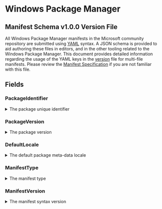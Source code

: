 [JSON schema]:              https://github.com/microsoft/winget-cli/blob/master/schemas/JSON/manifests/v1.0.0/manifest.version.1.0.0.json
[YAML]:                     https://yaml.org/spec
[semantic version]:         https://semver.org
[Manifest Specification]:   https://github.com/microsoft/winget-cli/blob/master/doc/ManifestSpecv1.0.md

# Windows Package Manager
## Manifest Schema v1.0.0 Version File

All Windows Package Manager manifests in the Microsoft community repository are submitted using [YAML] syntax. A JSON schema is provided to aid authoring these files in editors, and in the other tooling related to the Windows Package Manager. This document provides detailed information regarding the usage of the YAML keys in the [version][JSON schema] file for multi-file manifests. Please review the [Manifest Specification] if you are not familiar with this file.

## Fields
### PackageIdentifier
<details>
 <summary>The package unique identifier</summary>

 #### Required Field
 This key is the unique identifier for a given package. This value is generally in the form of `Publisher.Package`. It is case sensitive, and this value must match the folder structure under the partition directory in GitHub.
</details>

### PackageVersion
<details>
 <summary>The package version</summary>

 #### Required Field
 This key represents the version of the package. It is related to the specific release this manifests targets. In some cases you will see a perfectly formed [semantic version] number, and in other cases you might see something different. These may be date driven, or they might have other characters with some package specific meaning for example.

 The Windows Package Manager client uses this version to determine whether or not an upgrade for a package is available. In some cases, packages may be released with a marketing driven version, and that causes trouble with the `winget upgrade` command.

 The current best practice is to use the value reported in Add / Remove Programs when this version of the package is installed. In some cases, packages do not report a version resulting in an upgrade loop or other unwanted behavior.
</details>

### DefaultLocale
<details>
 <summary>The default package meta-data locale</summary>

 #### Required Field
 This key represents the default locale for package meta-data. The format is BCP-47. This value identifies the language for meta-data to be displayed to a user when no locale file matching their preferences is available. The Microsoft community package repository validation pipelines also use this value to determine appropriate validation rules for that corresponding locale file.
</details>

### ManifestType
<details>
 <summary>The manifest type</summary>

 #### Required Field
 This key must have the value "version". The Microsoft community package repository validation pipelines also use this value to determine appropriate validation rules when evaluating this file.
</details>

### ManifestVersion
<details>
 <summary>The manifest syntax version</summary>

 #### Required Field
 This key must have the value "1.0.0". The Microsoft community package repository validation pipelines also use this value to determine appropriate validation rules when evaluating this file.
</details>

